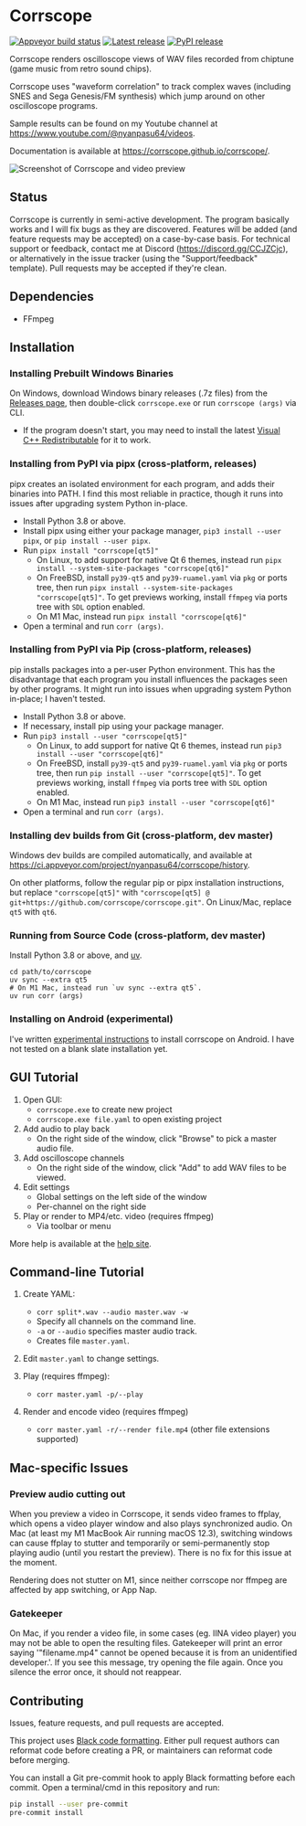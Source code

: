 # Corrscope

[![Appveyor build status](https://ci.appveyor.com/api/projects/status/awiajnwd6a4uhu37/branch/master?svg=true)](https://ci.appveyor.com/project/nyanpasu64/corrscope/branch/master)
[![Latest release](https://img.shields.io/github/v/release/corrscope/corrscope?include_prereleases)](https://github.com/corrscope/corrscope/releases)
[![PyPI release](https://img.shields.io/pypi/v/corrscope.svg)](https://pypi.org/project/corrscope/)

Corrscope renders oscilloscope views of WAV files recorded from chiptune (game music from retro sound chips).

Corrscope uses "waveform correlation" to track complex waves (including SNES and Sega Genesis/FM synthesis) which jump around on other oscilloscope programs.

Sample results can be found on my Youtube channel at https://www.youtube.com/@nyanpasu64/videos.

Documentation is available at https://corrscope.github.io/corrscope/.

![Screenshot of Corrscope and video preview](docs/images/corrscope-screenshot.png?raw=true)

## Status

Corrscope is currently in semi-active development. The program basically works and I will fix bugs as they are discovered. Features will be added (and feature requests may be accepted) on a case-by-case basis. For technical support or feedback, contact me at Discord (https://discord.gg/CCJZCjc), or alternatively in the issue tracker (using the "Support/feedback" template). Pull requests may be accepted if they're clean.

## Dependencies

- FFmpeg

## Installation

### Installing Prebuilt Windows Binaries

On Windows, download Windows binary releases (.7z files) from the [Releases page](https://github.com/corrscope/corrscope/releases), then double-click `corrscope.exe` or run `corrscope (args)` via CLI.

- If the program doesn't start, you may need to install the latest [Visual C++ Redistributable](https://learn.microsoft.com/en-us/cpp/windows/latest-supported-vc-redist?view=msvc-170) for it to work.

### Installing from PyPI via pipx (cross-platform, releases)

pipx creates an isolated environment for each program, and adds their binaries into PATH. I find this most reliable in practice, though it runs into issues after upgrading system Python in-place.

- Install Python 3.8 or above.
- Install pipx using either your package manager, `pip3 install --user pipx`, or `pip install --user pipx`.
- Run `pipx install "corrscope[qt5]"`
    - On Linux, to add support for native Qt 6 themes, instead run `pipx install --system-site-packages "corrscope[qt6]"`
    - On FreeBSD, install `py39-qt5` and `py39-ruamel.yaml` via `pkg` or ports tree, then run `pipx install --system-site-packages "corrscope[qt5]"`. To get previews working, install `ffmpeg` via ports tree with `SDL` option enabled.
    - On M1 Mac, instead run `pipx install "corrscope[qt6]"`
- Open a terminal and run `corr (args)`.

### Installing from PyPI via Pip (cross-platform, releases)

pip installs packages into a per-user Python environment. This has the disadvantage that each program you install influences the packages seen by other programs. It might run into issues when upgrading system Python in-place; I haven't tested.

- Install Python 3.8 or above.
- If necessary, install pip using your package manager.
- Run `pip3 install --user "corrscope[qt5]"`
    - On Linux, to add support for native Qt 6 themes, instead run `pip3 install --user "corrscope[qt6]"`
    - On FreeBSD, install `py39-qt5` and `py39-ruamel.yaml` via `pkg` or ports tree, then run `pip install --user "corrscope[qt5]"`. To get previews working, install `ffmpeg` via ports tree with `SDL` option enabled.
    - On M1 Mac, instead run `pip3 install --user "corrscope[qt6]"`
- Open a terminal and run `corr (args)`.

### Installing dev builds from Git (cross-platform, dev master)

Windows dev builds are compiled automatically, and available at https://ci.appveyor.com/project/nyanpasu64/corrscope/history.

On other platforms, follow the regular pip or pipx installation instructions, but replace `"corrscope[qt5]"` with `"corrscope[qt5] @ git+https://github.com/corrscope/corrscope.git"`. On Linux/Mac, replace `qt5` with `qt6`.

### Running from Source Code (cross-platform, dev master)

Install Python 3.8 or above, and [uv](https://docs.astral.sh/uv/getting-started/installation/).

```shell
cd path/to/corrscope
uv sync --extra qt5
# On M1 Mac, instead run `uv sync --extra qt5`.
uv run corr (args)
```

### Installing on Android (experimental)

I've written [experimental instructions](install-android.md) to install corrscope on Android. I have not tested on a blank slate installation yet.

## GUI Tutorial

1. Open GUI:
    - `corrscope.exe` to create new project
    - `corrscope.exe file.yaml` to open existing project
1. Add audio to play back
    - On the right side of the window, click "Browse" to pick a master audio file.
1. Add oscilloscope channels
    - On the right side of the window, click "Add" to add WAV files to be viewed.
1. Edit settings
    - Global settings on the left side of the window
    - Per-channel on the right side
1. Play or render to MP4/etc. video (requires ffmpeg)
    - Via toolbar or menu

More help is available at the [help site](https://corrscope.github.io/corrscope/).

## Command-line Tutorial

1. Create YAML:
    - `corr split*.wav --audio master.wav -w`
    - Specify all channels on the command line.
    - `-a` or `--audio` specifies master audio track.
    - Creates file `master.yaml`.

2. Edit `master.yaml` to change settings.

3. Play (requires ffmpeg):
    - `corr master.yaml -p/--play`

4. Render and encode video (requires ffmpeg)
    - `corr master.yaml -r/--render file.mp4` (other file extensions supported)

## Mac-specific Issues

### Preview audio cutting out

When you preview a video in Corrscope, it sends video frames to ffplay, which opens a video player window and also plays synchronized audio. On Mac (at least my M1 MacBook Air running macOS 12.3), switching windows can cause ffplay to stutter and temporarily or semi-permanently stop playing audio (until you restart the preview). There is no fix for this issue at the moment.

Rendering does not stutter on M1, since neither corrscope nor ffmpeg are affected by app switching, or App Nap.

### Gatekeeper

On Mac, if you render a video file, in some cases (eg. IINA video player) you may not be able to open the resulting files. Gatekeeper will print an error saying '"filename.mp4" cannot be opened because it is from an unidentified developer.'. If you see this message, try opening the file again. Once you silence the error once, it should not reappear.

## Contributing

Issues, feature requests, and pull requests are accepted.

This project uses [Black code formatting](https://github.com/ambv/black). Either pull request authors can reformat code before creating a PR, or maintainers can reformat code before merging.

You can install a Git pre-commit hook to apply Black formatting before each commit. Open a terminal/cmd in this repository and run:

```sh
pip install --user pre-commit
pre-commit install
```
